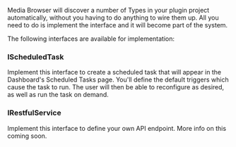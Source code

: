 Media Browser will discover a number of Types in your plugin project automatically, without you having to do anything to wire them up. All you need to do is implement the interface and it will become part of the system.

The following interfaces are available for implementation:

### IScheduledTask

Implement this interface to create a scheduled task that will appear in the Dashboard's Scheduled Tasks page. You'll define the default triggers which cause the task to run. The user will then be able to reconfigure as desired, as well as run the task on demand.

### IRestfulService

Implement this interface to define your own API endpoint. More info on this coming soon.